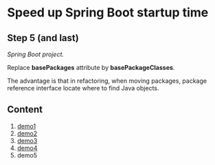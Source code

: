 
# Speed up Spring Boot startup time

## Step 5 (and last)

*Spring Boot project.*

Replace **basePackages** attribute by **basePackageClasses**.

The advantage is that in refactoring, when moving packages, package reference interface locate where to find Java objects.    

## Content

1. [demo1](https://github.com/domiq44/demo1)
2. [demo2](https://github.com/domiq44/demo2)
3. [demo3](https://github.com/domiq44/demo3)
4. [demo4](https://github.com/domiq44/demo4)
5. demo5
